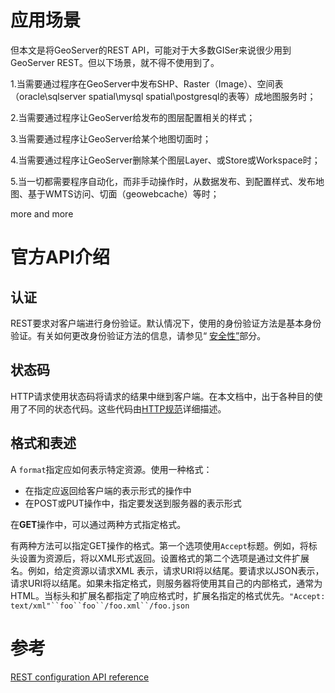 

# 应用场景

但本文是将GeoServer的REST API，可能对于大多数GISer来说很少用到GeoServer REST。但以下场景，就不得不使用到了。

1.当需要通过程序在GeoServer中发布SHP、Raster（Image）、空间表（oracle\sqlserver spatial\mysql spatial\postgresql的表等）成地图服务时；

2.当需要通过程序让GeoServer给发布的图层配置相关的样式；

3.当需要通过程序让GeoServer给某个地图切面时；

4.当需要通过程序让GeoServer删除某个图层Layer、或Store或Workspace时；

5.当一切都需要程序自动化，而非手动操作时，从数据发布、到配置样式、发布地图、基于WMTS访问、切面（geowebcache）等时；

more and more

# 官方API介绍

## 认证

REST要求对客户端进行身份验证。默认情况下，使用的身份验证方法是基本身份验证。有关如何更改身份验证方法的信息，请参见“ [安全性”](https://docs.geoserver.org/stable/en/user/security/index.html#security)部分。

## 状态码

HTTP请求使用状态码将请求的结果中继到客户端。在本文档中，出于各种目的使用了不同的状态代码。这些代码由[HTTP规范](http://www.w3.org/Protocols/rfc2616/rfc2616-sec10.html)详细描述。

## 格式和表述

A `format`指定应如何表示特定资源。使用一种格式：

- 在指定应返回给客户端的表示形式的操作中
- 在POST或PUT操作中，指定要发送到服务器的表示形式

在**GET**操作中，可以通过两种方式指定格式。

有两种方法可以指定GET操作的格式。第一个选项使用`Accept`标题。例如，将标头设置为资源后，将以XML形式返回。设置格式的第二个选项是通过文件扩展名。例如，给定资源以请求XML 表示，请求URI将以结尾。要请求以JSON表示，请求URI将以结尾。如果未指定格式，则服务器将使用其自己的内部格式，通常为HTML。当标头和扩展名都指定了响应格式时，扩展名指定的格式优先。`"Accept: text/xml"``foo``foo``/foo.xml``/foo.json`

# 参考

[REST configuration API reference](https://docs.geoserver.org/stable/en/user/rest/api/index.html)

